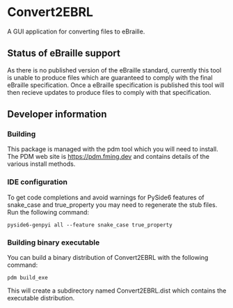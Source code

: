# Convert2EBRL

A GUI application for converting files to eBraille.

## Status of eBraille support

As there is no published version of the eBraille standard, currently this tool is unable to produce files which are guaranteed to comply with the final eBraille specification. Once a eBraille specification is published this tool will then recieve updates to produce files to comply with that specification.

## Developer information

### Building

This package is managed with the pdm tool which you will need to install. The PDM web site is https://pdm.fming.dev and contains details of the various install methods.

### IDE configuration

To get code completions and avoid warnings for PySide6 features of snake_case and true_property you may need to regenerate the stub files. Run the following command:
```commandline
pyside6-genpyi all --feature snake_case true_property
```

### Building binary executable

You can build a binary distribution of Convert2EBRL with the following command:
```commandline
pdm build_exe
```
This will create a subdirectory named Convert2EBRL.dist which contains the executable distribution.